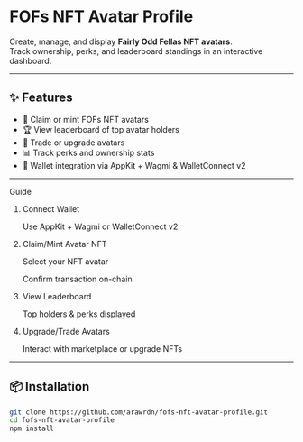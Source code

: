 # FOFs NFT Avatar Profile

Create, manage, and display **Fairly Odd Fellas NFT avatars**.  
Track ownership, perks, and leaderboard standings in an interactive dashboard.

---

## ✨ Features
- 🎨 Claim or mint FOFs NFT avatars  
- 🏆 View leaderboard of top avatar holders  
- 🔄 Trade or upgrade avatars  
- 📊 Track perks and ownership stats  
- 💼 Wallet integration via AppKit + Wagmi & WalletConnect v2  

---

Guide

1. Connect Wallet

   Use AppKit + Wagmi or WalletConnect v2

2. Claim/Mint Avatar NFT

   Select your NFT avatar

   Confirm transaction on-chain

5. View Leaderboard

   Top holders & perks displayed

7. Upgrade/Trade Avatars

   Interact with marketplace or upgrade     NFTs

---

## 📦 Installation
```bash
git clone https://github.com/arawrdn/fofs-nft-avatar-profile.git
cd fofs-nft-avatar-profile
npm install
